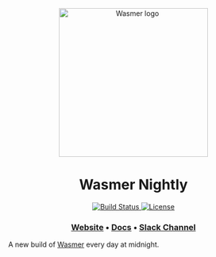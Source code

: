 <div align="center">
  <a href="https://wasmer.io" target="_blank" rel="noopener noreferrer">
    <img width="300" src="https://raw.githubusercontent.com/wasmerio/wasmer/master/assets/logo.png" alt="Wasmer logo">
  </a>
  
  <h1>Wasmer Nightly</h1>
  
  <p>
    <a href="https://github.com/wasmerio/wasmer-nightly/actions?query=workflow%3A%22Nightly+build%22">
      <img src="https://github.com/wasmerio/wasmer-nightly/workflows/Nightly%20build/badge.svg" alt="Build Status">
    </a>
    <a href="https://github.com/wasmerio/wasmer-nightly/blob/master/LICENSE">
      <img src="https://img.shields.io/github/license/wasmerio/wasmer-nightly.svg" alt="License">
    </a>
  </p>

  <h3>
    <a href="https://wasmer.io/">Website</a>
    <span> • </span>
    <a href="https://docs.wasmer.io">Docs</a>
    <span> • </span>
    <a href="https://slack.wasmer.io/">Slack Channel</a>
  </h3>

</div>

A new build of [Wasmer](https://github.com/wasmerio/wasmer) every day at midnight.
